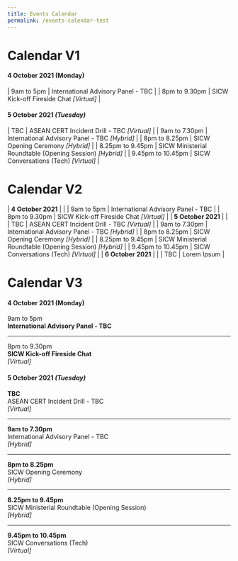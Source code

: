 ```yaml
---
title: Events Calendar
permalink: /events-calendar-test
---
```


# Calendar V1

#### **4 October 2021** (Monday)

| 9am to 5pm     | International Advisory Panel - TBC     |
| 8pm to 9.30pm     | SICW Kick-off Fireside Chat *[Virtual]*     |

#### **5 October 2021** *(Tuesday)*

| TBC     | ASEAN CERT Incident Drill - TBC *[Virtual]*     |
| 9am to 7.30pm     | International Advisory Panel - TBC *[Hybrid]*    |
| 8pm to 8.25pm     | SICW Opening Ceremony *[Hybrid]*     |
| 8.25pm to 9.45pm     | SICW Ministerial Roundtable (Opening Session) *[Hybrid]*     |
| 9.45pm to 10.45pm     | SICW Conversations (Tech) *[Virtual]*     |

# Calendar V2

| **4 October 2021**     |      |
| 9am to 5pm     | International Advisory Panel - TBC     |
| 8pm to 9.30pm     | SICW Kick-off Fireside Chat *[Virtual]*     |
| **5 October 2021**     |      |
| TBC     | ASEAN CERT Incident Drill - TBC *[Virtual]*     |
| 9am to 7.30pm     | International Advisory Panel - TBC *[Hybrid]*    |
| 8pm to 8.25pm     | SICW Opening Ceremony *[Hybrid]*     |
| 8.25pm to 9.45pm     | SICW Ministerial Roundtable (Opening Session) *[Hybrid]*     |
| 9.45pm to 10.45pm     | SICW Conversations (Tech) *[Virtual]*     |
| **6 October 2021**     |      |
| TBC     | Lorem Ipsum     |

# Calendar V3

#### **4 October 2021** (Monday)

9am to 5pm  
**International Advisory Panel - TBC**  

--- 

8pm to 9.30pm  
**SICW Kick-off Fireside Chat**  
*[Virtual]*

#### **5 October 2021** *(Tuesday)*

**TBC**  
ASEAN CERT Incident Drill - TBC  
*[Virtual]*

--- 

**9am to 7.30pm**  
International Advisory Panel - TBC  
*[Hybrid]*

--- 

**8pm to 8.25pm**  
SICW Opening Ceremony  
*[Hybrid]*

---

**8.25pm to 9.45pm**  
SICW Ministerial Roundtable (Opening Session)  
*[Hybrid]*

---
**9.45pm to 10.45pm**  
SICW Conversations (Tech)  
*[Virtual]*